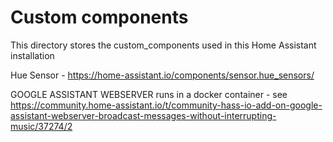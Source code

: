 # Custom components

This directory stores the custom_components used in this Home Assistant installation

Hue Sensor - https://home-assistant.io/components/sensor.hue_sensors/

GOOGLE ASSISTANT WEBSERVER runs in a docker container - see https://community.home-assistant.io/t/community-hass-io-add-on-google-assistant-webserver-broadcast-messages-without-interrupting-music/37274/2